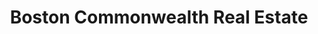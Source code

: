 ---
title: "Boston Commonwealth Real Estate"
url: /malden/boston-commonwealth-real-estate/
shop: estate agent
---